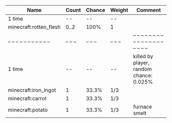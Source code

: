 | Name                   | Count | Chance | Weight | Comment                                 |
| ---------------------- | ----- | ------ | ------ | --------------------------------------- |
| 1 time                 |    -- |     -- |     -- |                                         |
| minecraft:rotten_flesh |  0..2 |   100% |      1 |                                         |
| – – – – – – – – – – –  | – – – | – – –  | – – –  | – – – – – – – – – – – – – – – – – – – – |
| 1 time                 |    -- |     -- |     -- | killed by player, random chance: 0.025% |
| minecraft:iron_ingot   |     1 |  33.3% |    1/3 |                                         |
| minecraft:carrot       |     1 |  33.3% |    1/3 |                                         |
| minecraft:potato       |     1 |  33.3% |    1/3 | furnace smelt                           |